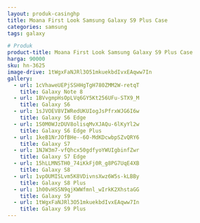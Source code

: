 ```yaml
---
layout: produk-casinghp
title: Moana First Look Samsung Galaxy S9 Plus Case
categories: samsung
tags: galaxy

# Produk
product-title: Moana First Look Samsung Galaxy S9 Plus Case
harga: 90000
sku: hn-3625
image-drive: 1tWgxFaNJRl3O51mkuekbdIvxEAqww7In
gallery:
  - url: 1cVhaweUEPjSSHHgTgH780ZMM2W-retqT
    title: Galaxy Note 8
  - url: 1BVvgmpHsOpLVq6GY5Kt256UFu-STX9_M
    title: Galaxy S6
  - url: 1sJVOEV8VIWRedUKUIogJsPfrxWJG6I6w
    title: Galaxy S6 Edge
  - url: 1S0M0WJzDUV8olisqMvXJAQu-6lKyYl2w
    title: Galaxy S6 Edge Plus
  - url: 1keB1NrJOfBHe--6O-MdKDcwbpSZvQRY6
    title: Galaxy S7
  - url: 1NJW3m7-vfQhcx50gdfyoYWUIgbinfZwr
    title: Galaxy S7 Edge
  - url: 15hLLMNSTH0_74iKkFj0R_g8PG7UqE4XB
    title: Galaxy S8
  - url: 1vpOUMISLvm5K8VDivnsXwz6W5s-kLBBy
    title: Galaxy S8 Plus
  - url: 1h00vHSSN9qjKWWfmnl_wIrkK2XhstaGG
    title: Galaxy S9
  - url: 1tWgxFaNJRl3O51mkuekbdIvxEAqww7In
    title: Galaxy S9 Plus
---
```

